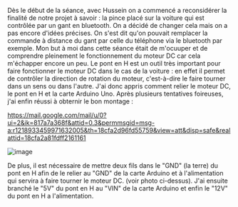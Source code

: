 Dès le début de la séance, avec Hussein on a commencé a reconsidérer la finalité de notre projet à savoir : la pince placé sur la voiture qui est contrôlée par un gant en bluetooth. 
On a décidé de changer cela mais on a pas encore d'idées précises. On s'est dit qu'on pouvait remplacer la commande à distance du gant par celle du téléphone via le bluetooth par exemple.
Mon but à moi dans cette séance était de m'ocuuper et de comprendre pleinement le fonctionnement du moteur DC car cela m'échapper encore un peu. Le pont en H est un outil très important pour faire fonctionner le moteur DC dans le cas de la voiture : en effet il permet de contrôler la direction de rotation du moteur, c'est-à-dire le faire tourner dans un sens ou dans l'autre.
J'ai donc appris comment relier le moteur DC, le pont en H et la carte Arduino Uno. Après plusieurs tentatives foireuses, j'ai enfin réussi à obternir le bon montage :

https://mail.google.com/mail/u/0?ui=2&ik=817a7a368f&attid=0.3&permmsgid=msg-a:r1218933459971632005&th=18cfa2d96fd55759&view=att&disp=safe&realattid=18cfa2a81fdff2161161


![image](https://github.com/hbtounes/projet-Arduino-Bentounes-Cayla/assets/134288995/9d9b15b4-e4e3-424e-a78e-7b74867be39f)


De plus, il est nécessaire de mettre deux fils dans le "GND" (la terre) du pont en H afin de le relier au "GND" de la carte Arduino et à l'alimentation qui servira à faire tourner le moteur DC. (voir photo ci-dessus). J'ai ensuite branché le "5V" du pont en H au "VIN" de la carte Arduino et enfin le "12V" du pont en H a l'alimentation. 


